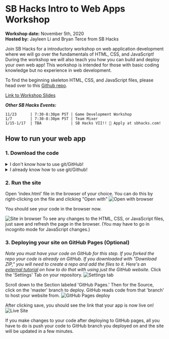# SB Hacks Intro to Web Apps Workshop
**Workshop date:** November 5th, 2020  
**Hosted by:** Jayleen Li and Bryan Terce from SB Hacks

Join SB Hacks for a introductory workshop on web application development where we will go over the fundamentals of HTML, CSS, and JavaScript! During the workshop we will also teach you how you can build and deploy your own web app! This workshop is intended for those with basic coding knowledge but no experience in web development.

To find the beginning skeleton HTML, CSS, and JavaScript files, please head over to this [Github repo](https://github.com/sbhacks-org/webapps-workshop-starter).

[Link to Workshop Slides](https://docs.google.com/presentation/d/1bbLWLhqNQmEj77AiCSUEtPqrLTvFxtw1poIZpQdtPbw/edit?usp=sharing)

**_Other SB Hacks Events:_**

    11/23      | 7:30-8:30pm PST | Game Development Workshop
    1/7        | 7:30-8:30pm PST | Team Mixer
    1/15-1/17  | TBA             | SB Hacks VII!! 🎉 Apply at sbhacks.com!

## How to run your web app


### 1. Download the code
<details>
  <summary>I don't know how to use git/GitHub!</summary>
  No worries, you can download the code by clicking the "Download ZIP" button
  <img src="https://imgur.com/hcvggPt.png"/> 
</details>
<details>
  <summary>I already know how to use git/Github!</summary>
  Cool! Download the code to your computer with git clone.
</details>

### 2. Run the site
Open 'index.html' file in the browser of your choice. You can do this by right-clicking on the file and clicking "Open with"
![Open with browser](https://imgur.com/v8e326H.png)

You should see your code in the browser now.

![Site in browser](https://imgur.com/SP6ceV6.png)
To see any changes to the HTML, CSS, or JavaScript files, just save and refresh the page in the browser. (You may have to go in incognito mode for JavaScript changes.)

### 3. Deploying your site on GitHub Pages (Optional)
*Note you must have your code on GitHub for this step. If you forked the repo your code is already on GitHub. If you downloaded with "Download ZIP," you will need to create a repo and add the files to it. Here's an [external tutorial](https://handsondataviz.org/create-repo.html) on how to do that with using just the GitHub website.*
Click the 'Settings' Tab on your repository. 
![Settings tab](https://imgur.com/CnFWykb.png)

Scroll down to the Section labeled 'GitHub Pages.' Then for the Source, click on the 'master' branch to deploy. GitHub reads code from that 'branch' to host your website from.
![GitHub Pages deploy](https://imgur.com/rGVz6TU.png)

After clicking save, you should see the link that your app is now live on!
![Live Site](https://imgur.com/GZzzRdS.png)


If you make changes to your code after deploying to GitHub pages, all you have to do is push your code to GitHub branch you deployed on and the site will be updated in a few minutes.
